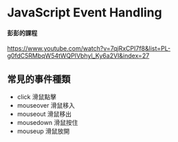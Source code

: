 # JavaScript Event Handling
#### 彭彭的課程
<https://www.youtube.com/watch?v=7qjRxCPI7f8&list=PL-g0fdC5RMbqW54tWQPIVbhyl_Ky6a2VI&index=27>
## 常見的事件種類
- click 滑鼠點擊
- mouseover 滑鼠移入
- mouseout 滑鼠移出
- mousedown 滑鼠按住
- mouseup 滑鼠放開
